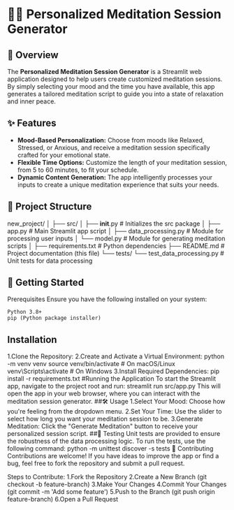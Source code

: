 # 🧘‍♂️ Personalized Meditation Session Generator

## 📜 Overview

The **Personalized Meditation Session Generator** is a Streamlit web application designed to help users create customized meditation sessions. By simply selecting your mood and the time you have available, this app generates a tailored meditation script to guide you into a state of relaxation and inner peace.

## ✨ Features

- **Mood-Based Personalization:** Choose from moods like Relaxed, Stressed, or Anxious, and receive a meditation session specifically crafted for your emotional state.
- **Flexible Time Options:** Customize the length of your meditation session, from 5 to 60 minutes, to fit your schedule.
- **Dynamic Content Generation:** The app intelligently processes your inputs to create a unique meditation experience that suits your needs.

## 📂 Project Structure


new_project/
│
├── src/
│   ├── __init__.py                  # Initializes the src package
│   ├── app.py                       # Main Streamlit app script
│   ├── data_processing.py           # Module for processing user inputs
│   └── model.py                     # Module for generating meditation scripts
│
├── requirements.txt                 # Python dependencies
├── README.md                        # Project documentation (this file)
└── tests/
    └── test_data_processing.py      # Unit tests for data processing


## 🚀 Getting Started
Prerequisites
Ensure you have the following installed on your system:

    Python 3.8+
    pip (Python package installer)
## Installation
1.Clone the Repository:
2.Create and Activate a Virtual Environment:
    python -m venv venv
    source venv/bin/activate  # On macOS/Linux
    venv\Scripts\activate     # On Windows
3.Install Required Dependencies:
  pip install -r requirements.txt
#Running the Application
To start the Streamlit app, navigate to the project root and run:
  streamlit run src/app.py
This will open the app in your web browser, where you can interact with the meditation session generator.
##🛠️ Usage
1.Select Your Mood: Choose how you're feeling from the dropdown menu.
2.Set Your Time: Use the slider to select how long you want your meditation session to be.
3.Generate Meditation: Click the "Generate Meditation" button to receive your personalized session script.
##🧪 Testing
Unit tests are provided to ensure the robustness of the data processing logic. To run the tests, use the following command:
  python -m unittest discover -s tests
🤝 Contributing
Contributions are welcome! If you have ideas to improve the app or find a bug, feel free to fork the repository and submit a pull request.

Steps to Contribute:
1.Fork the Repository
2.Create a New Branch (git checkout -b feature-branch)
3.Make Your Changes
4.Commit Your Changes (git commit -m 'Add some feature')
5.Push to the Branch (git push origin feature-branch)
6.Open a Pull Request
